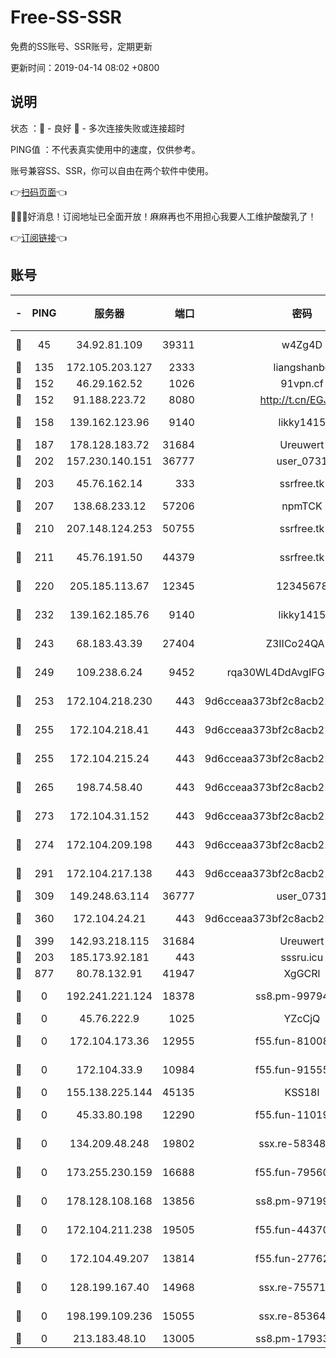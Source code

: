 # Free-SS-SSR

免费的SS账号、SSR账号，定期更新

更新时间：2019-04-14 08:02 +0800

## 说明

状态     ：🙂 - 良好 🙁 - 多次连接失败或连接超时

PING值   ：不代表真实使用中的速度，仅供参考。

账号兼容SS、SSR，你可以自由在两个软件中使用。

👉[扫码页面](https://liesauer.github.io/Free-SS-SSR/)👈

🎉🎉🎉好消息！订阅地址已全面开放！麻麻再也不用担心我要人工维护酸酸乳了！

👉[订阅链接](https://www.liesauer.net/yogurt/subscribe?ACCESS_TOKEN=DAYxR3mMaZAsaqUb)👈

## 账号

|-|PING|服务器|端口|密码|加密方式|区域|
|:----:|:----:|:-----:|-----:|:----:|:----:|:----:|
|🙂|45|34.92.81.109|39311|w4Zg4D|chacha20-ietf|US|
|🙂|135|172.105.203.127|2333|liangshanbo|chacha20|JP|
|🙂|152|46.29.162.52|1026|91vpn.cf|rc4-md5|RU|
|🙂|152|91.188.223.72|8080|http://t.cn/EGJIyrl|rc4-md5|RU|
|🙂|158|139.162.123.96|9140|likky1415|aes-256-cfb|JP|
|🙂|187|178.128.183.72|31684|Ureuwert|chacha20|US|
|🙂|202|157.230.140.151|36777|user_0731|chacha20|US|
|🙂|203|45.76.162.14|333|ssrfree.tk|aes-256-cfb|SG|
|🙂|207|138.68.233.12|57206|npmTCK|rc4-md5|US|
|🙂|210|207.148.124.253|50755|ssrfree.tk|aes-256-cfb|SG|
|🙂|211|45.76.191.50|44379|ssrfree.tk|aes-256-cfb|SG|
|🙂|220|205.185.113.67|12345|12345678|aes-256-cfb|US|
|🙂|232|139.162.185.76|9140|likky1415|aes-256-cfb|DE|
|🙂|243|68.183.43.39|27404|Z3IICo24QAHu|aes-256-cfb|GB|
|🙂|249|109.238.6.24|9452|rqa30WL4DdAvgIFG6Fs3znzTa|aes-256-cfb|FR|
|🙂|253|172.104.218.230|443|9d6cceaa373bf2c8acb22e60b6a58be6|aes-256-cfb|US|
|🙂|255|172.104.218.41|443|9d6cceaa373bf2c8acb22e60b6a58be6|aes-256-cfb|US|
|🙂|255|172.104.215.24|443|9d6cceaa373bf2c8acb22e60b6a58be6|aes-256-cfb|US|
|🙂|265|198.74.58.40|443|9d6cceaa373bf2c8acb22e60b6a58be6|aes-256-cfb|US|
|🙂|273|172.104.31.152|443|9d6cceaa373bf2c8acb22e60b6a58be6|aes-256-cfb|US|
|🙂|274|172.104.209.198|443|9d6cceaa373bf2c8acb22e60b6a58be6|aes-256-cfb|US|
|🙂|291|172.104.217.138|443|9d6cceaa373bf2c8acb22e60b6a58be6|aes-256-cfb|US|
|🙂|309|149.248.63.114|36777|user_0731|chacha20|CA|
|🙂|360|172.104.24.21|443|9d6cceaa373bf2c8acb22e60b6a58be6|aes-256-cfb|US|
|🙂|399|142.93.218.115|31684|Ureuwert|chacha20|IN|
|🙂|203|185.173.92.181|443|sssru.icu|rc4-md5|RU|
|🙂|877|80.78.132.91|41947|XgGCRl|rc4-md5|DE|
|🙁|0|192.241.221.124|18378|ss8.pm-99794211|aes-256-cfb|US|
|🙁|0|45.76.222.9|1025|YZcCjQ|rc4-md5|JP|
|🙁|0|172.104.173.36|12955|f55.fun-81008774|aes-256-cfb|SG|
|🙁|0|172.104.33.9|10984|f55.fun-91555287|aes-256-cfb|SG|
|🙁|0|155.138.225.144|45135|KSS18l|rc4-md5|US|
|🙁|0|45.33.80.198|12290|f55.fun-11019774|aes-256-cfb|US|
|🙁|0|134.209.48.248|19802|ssx.re-58348307|aes-256-cfb|US|
|🙁|0|173.255.230.159|16688|f55.fun-79560972|aes-256-cfb|US|
|🙁|0|178.128.108.168|13856|ss8.pm-97199813|aes-256-cfb|SG|
|🙁|0|172.104.211.238|19505|f55.fun-44370256|aes-256-cfb|US|
|🙁|0|172.104.49.207|13814|f55.fun-27762527|aes-256-cfb|SG|
|🙁|0|128.199.167.40|14968|ssx.re-75571963|aes-256-cfb|SG|
|🙁|0|198.199.109.236|15055|ssx.re-85364694|aes-256-cfb|US|
|🙁|0|213.183.48.10|13005|ss8.pm-17933646|rc4-md5|RU|
